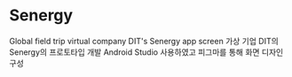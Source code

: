 # Senergy
 Global field trip virtual company DIT's Senergy app screen
 가상 기업 DIT의 Senergy의 프로토타입 개발
 Android Studio 사용하였고 피그마를 통해 화면 디자인 구성
